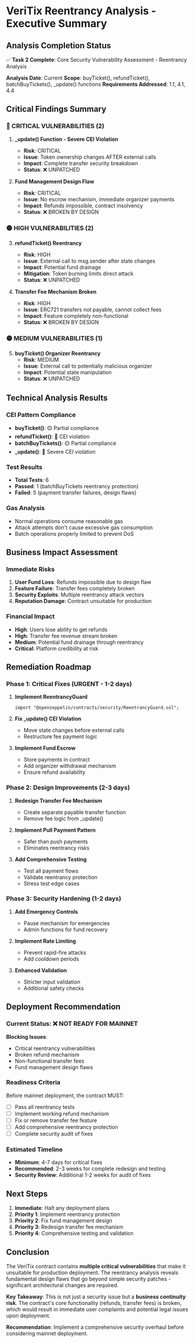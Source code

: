 # VeriTix Reentrancy Analysis - Executive Summary

## Analysis Completion Status

✅ **Task 2 Complete**: Core Security Vulnerability Assessment - Reentrancy Analysis

**Analysis Date**: Current
**Scope**: buyTicket(), refundTicket(), batchBuyTickets(), _update() functions
**Requirements Addressed**: 1.1, 4.1, 4.4

## Critical Findings Summary

### 🔴 CRITICAL VULNERABILITIES (2)

1. **_update() Function - Severe CEI Violation**
   - **Risk**: CRITICAL
   - **Issue**: Token ownership changes AFTER external calls
   - **Impact**: Complete transfer security breakdown
   - **Status**: ❌ UNPATCHED

2. **Fund Management Design Flaw**
   - **Risk**: CRITICAL  
   - **Issue**: No escrow mechanism, immediate organizer payments
   - **Impact**: Refunds impossible, contract insolvency
   - **Status**: ❌ BROKEN BY DESIGN

### 🟡 HIGH VULNERABILITIES (2)

3. **refundTicket() Reentrancy**
   - **Risk**: HIGH
   - **Issue**: External call to msg.sender after state changes
   - **Impact**: Potential fund drainage
   - **Mitigation**: Token burning limits direct attack
   - **Status**: ❌ UNPATCHED

4. **Transfer Fee Mechanism Broken**
   - **Risk**: HIGH
   - **Issue**: ERC721 transfers not payable, cannot collect fees
   - **Impact**: Feature completely non-functional
   - **Status**: ❌ BROKEN BY DESIGN

### 🟡 MEDIUM VULNERABILITIES (1)

5. **buyTicket() Organizer Reentrancy**
   - **Risk**: MEDIUM
   - **Issue**: External call to potentially malicious organizer
   - **Impact**: Potential state manipulation
   - **Status**: ❌ UNPATCHED

## Technical Analysis Results

### CEI Pattern Compliance
- **buyTicket()**: 🟡 Partial compliance
- **refundTicket()**: 🔴 CEI violation  
- **batchBuyTickets()**: 🟡 Partial compliance
- **_update()**: 🔴 Severe CEI violation

### Test Results
- **Total Tests**: 6
- **Passed**: 1 (batchBuyTickets reentrancy protection)
- **Failed**: 5 (payment transfer failures, design flaws)

### Gas Analysis
- Normal operations consume reasonable gas
- Attack attempts don't cause excessive gas consumption
- Batch operations properly limited to prevent DoS

## Business Impact Assessment

### Immediate Risks
1. **User Fund Loss**: Refunds impossible due to design flaw
2. **Feature Failure**: Transfer fees completely broken
3. **Security Exploits**: Multiple reentrancy attack vectors
4. **Reputation Damage**: Contract unsuitable for production

### Financial Impact
- **High**: Users lose ability to get refunds
- **High**: Transfer fee revenue stream broken
- **Medium**: Potential fund drainage through reentrancy
- **Critical**: Platform credibility at risk

## Remediation Roadmap

### Phase 1: Critical Fixes (URGENT - 1-2 days)
1. **Implement ReentrancyGuard**
   ```solidity
   import "@openzeppelin/contracts/security/ReentrancyGuard.sol";
   ```

2. **Fix _update() CEI Violation**
   - Move state changes before external calls
   - Restructure fee payment logic

3. **Implement Fund Escrow**
   - Store payments in contract
   - Add organizer withdrawal mechanism
   - Ensure refund availability

### Phase 2: Design Improvements (2-3 days)
1. **Redesign Transfer Fee Mechanism**
   - Create separate payable transfer function
   - Remove fee logic from _update()

2. **Implement Pull Payment Pattern**
   - Safer than push payments
   - Eliminates reentrancy risks

3. **Add Comprehensive Testing**
   - Test all payment flows
   - Validate reentrancy protection
   - Stress test edge cases

### Phase 3: Security Hardening (1-2 days)
1. **Add Emergency Controls**
   - Pause mechanism for emergencies
   - Admin functions for fund recovery

2. **Implement Rate Limiting**
   - Prevent rapid-fire attacks
   - Add cooldown periods

3. **Enhanced Validation**
   - Stricter input validation
   - Additional safety checks

## Deployment Recommendation

### Current Status: ❌ **NOT READY FOR MAINNET**

**Blocking Issues**:
- Critical reentrancy vulnerabilities
- Broken refund mechanism  
- Non-functional transfer fees
- Fund management design flaws

### Readiness Criteria
Before mainnet deployment, the contract MUST:
- [ ] Pass all reentrancy tests
- [ ] Implement working refund mechanism
- [ ] Fix or remove transfer fee feature
- [ ] Add comprehensive reentrancy protection
- [ ] Complete security audit of fixes

### Estimated Timeline
- **Minimum**: 4-7 days for critical fixes
- **Recommended**: 2-3 weeks for complete redesign and testing
- **Security Review**: Additional 1-2 weeks for audit of fixes

## Next Steps

1. **Immediate**: Halt any deployment plans
2. **Priority 1**: Implement reentrancy protection
3. **Priority 2**: Fix fund management design
4. **Priority 3**: Redesign transfer fee mechanism
5. **Priority 4**: Comprehensive testing and validation

## Conclusion

The VeriTix contract contains **multiple critical vulnerabilities** that make it unsuitable for production deployment. The reentrancy analysis reveals fundamental design flaws that go beyond simple security patches - significant architectural changes are required.

**Key Takeaway**: This is not just a security issue but a **business continuity risk**. The contract's core functionality (refunds, transfer fees) is broken, which would result in immediate user complaints and potential legal issues upon deployment.

**Recommendation**: Implement a comprehensive security overhaul before considering mainnet deployment.